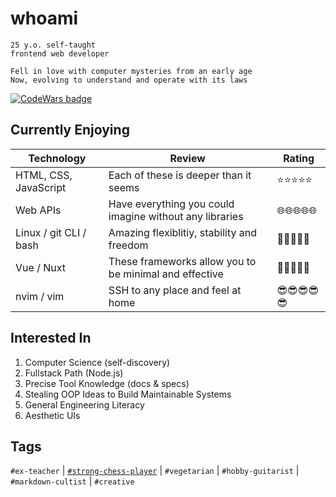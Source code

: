 # whoami

```
25 y.o. self-taught  
frontend web developer

Fell in love with computer mysteries from an early age  
Now, evolving to understand and operate with its laws
```

[![CodeWars badge](https://www.codewars.com/users/dragunovartem99/badges/large)](https://www.codewars.com/users/dragunovartem99)


## Currently Enjoying

| Technology | Review | Rating |
| - | - | - |
| HTML, CSS, JavaScript | Each of these is deeper than it seems | ⭐⭐⭐⭐⭐ |
| Web APIs | Have everything you could imagine without any libraries | 🌐🌐🌐🌐🌐 |
| Linux / git CLI / bash | Amazing flexiblitiy, stability and freedom | 🐧🐧🐧🐧🐧 |
| Vue / Nuxt | These frameworks allow you to be minimal and effective | 💚💚💚💚💚 |
| nvim / vim | SSH to any place and feel at home | 😎😎😎😎😎 |

## Interested In

1. Computer Science (self-discovery)
2. Fullstack Path (Node.js)
3. Precise Tool Knowledge (docs & specs)
4. Stealing OOP Ideas to Build Maintainable Systems
5. General Engineering Literacy
6. Aesthetic UIs

## Tags

`#ex-teacher` | [`#strong-chess-player`](https://lichess.org/@/dragunovartem99) | `#vegetarian` | `#hobby-guitarist` | `#markdown-cultist` | `#creative`
